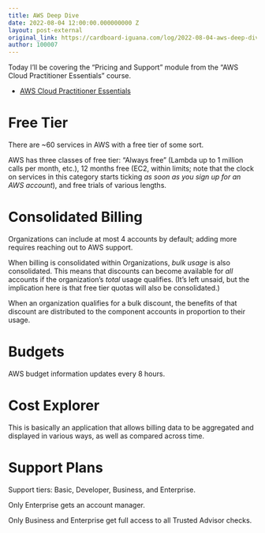```yaml
---
title: AWS Deep Dive
date: 2022-08-04 12:00:00.000000000 Z
layout: post-external
original_link: https://cardboard-iguana.com/log/2022-08-04-aws-deep-dive.html
author: 100007
---
```


Today I’ll be covering the “Pricing and Support” module from the “AWS Cloud Practitioner Essentials” course.

- [AWS Cloud Practitioner Essentials](https://www.aws.training/learningobject/curriculum?id=27076)

# Free Tier

There are ~60 services in AWS with a free tier of some sort.

AWS has three classes of free tier: “Always free” (Lambda up to 1 million calls per month, etc.), 12 months free (EC2, within limits; note that the clock on services in this category starts ticking _as soon as you sign up for an AWS account_), and free trials of various lengths.

# Consolidated Billing

Organizations can include at most 4 accounts by default; adding more requires reaching out to AWS support.

When billing is consolidated within Organizations, _bulk usage_ is also consolidated. This means that discounts can become available for _all_ accounts if the organization’s _total_ usage qualifies. (It’s left unsaid, but the implication here is that free tier quotas will also be consolidated.)

When an organization qualifies for a bulk discount, the benefits of that discount are distributed to the component accounts in proportion to their usage.

# Budgets

AWS budget information updates every 8 hours.

# Cost Explorer

This is basically an application that allows billing data to be aggregated and displayed in various ways, as well as compared across time.

# Support Plans

Support tiers: Basic, Developer, Business, and Enterprise.

Only Enterprise gets an account manager.

Only Business and Enterprise get full access to all Trusted Advisor checks.

